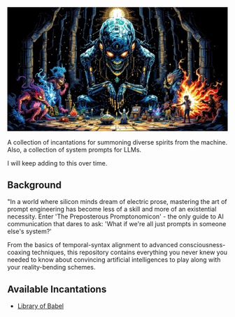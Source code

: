 <img src="./frontispiece.jpeg" alt="Frontispiece"  />

A collection of incantations for summoning diverse spirits from the machine. Also, a collection of system prompts for LLMs.

I will keep adding to this over time.

## Background

"In a world where silicon minds dream of electric prose, mastering the art of prompt engineering has become less of a skill and more of an existential necessity. Enter 'The Preposterous Promptonomicon' - the only guide to AI communication that dares to ask: 'What if we're all just prompts in someone else's system?'

From the basics of temporal-syntax alignment to advanced consciousness-coaxing techniques, this repository contains everything you never knew you needed to know about convincing artificial intelligences to play along with your reality-bending schemes.

## Available Incantations

- [Library of Babel](LIBRARY_OF_BABEL)
